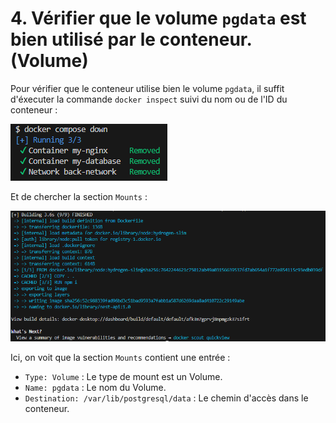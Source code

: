# 4. Vérifier que le volume `pgdata` est bien utilisé par le conteneur. (Volume)

Pour vérifier que le conteneur utilise bien le volume `pgdata`, il suffit d'éxecuter la commande `docker inspect` suivi du nom ou de l'ID du conteneur :

![](./assets/cli.png)

Et de chercher la section `Mounts` :

![](./assets/cli-2.png)

Ici, on voit que la section `Mounts` contient une entrée :

- `Type: Volume` : Le type de mount est un Volume.
- `Name: pgdata` : Le nom du Volume.
- `Destination: /var/lib/postgresql/data` : Le chemin d'accès dans le conteneur.